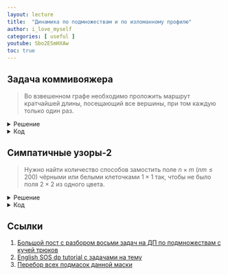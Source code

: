 ```yaml
---
layout: lecture
title:  "Динамика по подмножествам и по изломанному профилю"
author: i_love_myself
categories: [ useful ]
youtube: Sbo2ESmHXAw
toc: true
---
```


## Задача коммивояжера
> Во взвешенном графе необходимо проложить маршрут кратчайшей длины, посещающий все вершины, при том каждую только один раз.

<details markdown="1"><summary>Решение</summary>

Пусть dp[mask][v] - это кратчайший путь, посещающий все вершины из $mask$ и заканчивающийся в вершине $v$. Mask (маска) - это последовательность из $n$ нулей и единиц. Здесь и далее мы будем говорить, что вершина лежит в маске, если на её позиции стоит единица.

Переходы в динамике вполне очевидны: $dp[mask][v] \to dp[mask + u-тая вершина][u] + adj[v][u]$, где $adj[v][u]$ - вес ребра между вершинами $v$ и $y$. Или, на C++, так:

```cpp
new_mask = mask | (1 << u);
dp[new_mask][u] = min(dp[new_mask][u], dp[mask][v] + adj[v][u])
```

Таким образом мы найдем ответ за время O(2^n \cdot n^2), так как в динамике $2^{n}\cdot n$ состояний и из каждого $n$ переходов.
</details>

<details markdown="1"><summary>Код</summary>

```cpp
#include <iostream>
#include <vector>
#include <algorithm>
#include <fstream>
#include <random>
#include <queue>
#include <cstring>

using namespace std;

const int N = 19;
int a[N][N];
int dp[(1 << N)][N];
const int INF = 2e9;

signed main() {
    cin.tie(0);
    ios_base::sync_with_stdio(0);

    int n;
    cin >> n;

    for (int i = 0; i < n; ++i) {
        for (int j = 0; j < n; ++j) {
            cin >> a[i][j];
        }
    }

    int P = 1 << n;

    for (int mask = 0; mask < P; ++mask) {
        for (int i = 0; i < n; ++i) {
            dp[mask][i] = INF;
        }
    }
    for (int i = 0; i < n; ++i) {
        dp[1 << i][i] = 0;
    }

    for (int mask = 0; mask < P; ++mask) {
        for (int i = 0; i < n; ++i) { // последняя вершина в пути
            for (int j = 0; j < n; ++j) {
                if (((mask >> i) & 1) && ((mask >> j) & 1) == 0) {
                    dp[mask | (1 << j)][j] = min(dp[mask | (1 << j)][j], dp[mask][i] + a[i][j]);
                }
            }
        }
    }

    int best_end = 0;
    for (int i = 0; i < n; ++i) {
        if (dp[P - 1][i] < dp[P - 1][best_end]) {
            best_end = i;
        }
    }

    cout << dp[P - 1][best_end] << '\n';
    vector<int> ans;
    int mask = P - 1;
    for (int i = 0; i < n; ++i) {
        ans.push_back(best_end);
        int old_mask = mask ^ (1 << best_end);
        for (int j = 0; j < n; ++j) {
            if (dp[old_mask][j] + a[j][best_end] == dp[mask][best_end]) {
                best_end = j;
                break;
            }
        }
        mask = old_mask;
    }
    for (int i = n - 1; i >= 0; --i) {
        cout << ans[i] + 1 << ' ';
    }
}
```

</details>

## Симпатичные узоры-2

> Нужно найти количество способов замостить поле $n \times m$ ($nm \leq 200$) чёрными или белыми клеточками $1 \times 1$ так, чтобы не было поля $2\times 2$ из одного цвета.

<details markdown="1"><summary>Решение</summary>

Из ограничений следует, что $\min(n, m) \leq 14$. Пусть без ограничения общности $n \leq 14$.

Мы будем считать количество способов замостить поле "по слоям" из $m$, или иначе говоря по "профилям", то есть сначала для $m=1$, затем для $m=2$ и т.д. Конечно же, мы можем в лоб прикладывать один профиль к другому, проверяя нет ли в них одноцветного квадрата $2\times 2$, но это долго, ведь различных профилей $2^{14}$ (каждый цвет $0$ или $1$), а нам нужно квадрат количества профилей переходов, то есть $2^{28}$.

Чтобы эффективно считать такую ДП, внутри профиля мы будем поддерживать "излом" - это место, где профиль изгибается:

![Картинка изломанного профиля](./img/profile.gif)

Такое состояние будет кодироваться парой $(mask, i)=(33, 2)$ где $i$ - место, где профиль изломался. Ну и, очевидно, что мы будем увеличивать $i$ внутри одного профиля так, чтобы к в конце у нас получился полноценный профиль без излома.

Вернёмся к задаче. Мы хотим уметь делать все переходы из состояния $(mask, i)$. Для этого нужно покрасить в какой-то цвет клетку,где ломается профиль. Но мы должны соблюсти условие, что не должно быть одноцветного квадрата $2 \times 2$. К сожалению, для этого придется ввести ещё одну размерность $c \in [0;1]$ - цвет клетки по диагонали от излома. Теперь информации достаточно, чтобы понимать, в какие цвета можно красить клетку на изломе профиля.

Например, мы можем покрасить клетку на изломе в цвет 0, если $c = 1$ или в $mask$ на позиции $i$ или $i-1$ стоит $1$. Аналогично с цветом $0$.

Так же при написании ДП по изломанному профилю стоит обратить внимание на переходы от одного профиля к другому, они становятся не такими тривиальными. Более подробно - см. реализацию.
</details>

<details markdown="1"><summary>Код</summary>

```cpp
#include <iostream>
#include <vector>
#include <cassert>
#include <set>
#include <cstring>

using namespace std;

// dp[mask][c][i]
const int N = 14;
int dp[1 << N][2][N + 1], newdp[1 << N][2][N + 1];
const int MOD = (1 << 30) + 1;

int main() {
    int n, m;
    cin >> n >> m;
    if (n > m) {
        swap(n, m);
    }
    // n <= m

    if (m == 1) { // n = m = 1
        cout << 2;
        return 0;
    }

    int p = 1 << n;
    for (int mask = 0; mask < p; ++mask) {
        for (int c = 0; c < 2; ++c) {
            dp[mask][c][1] = 1;
        }
    }

    for (int layer = 1; layer < m; ++layer) {
        for (int i = 1; i < n; ++i) {
            for (int mask = 0; mask < p; ++mask) {
                for (int c = 0; c < 2; ++c) {
                    if (((mask >> i) & 1) || ((mask >> (i - 1)) & 1) || c) {
                        dp[mask & ~(1 << i)][(mask >> i) & 1][i + 1] = (dp[mask & ~(1 << i)][(mask >> i) & 1][i + 1] + dp[mask][c][i]) % MOD;
                    }
                    if (((mask >> i) & 1) == 0 || ((mask >> (i - 1)) & 1) == 0 || c == 0) {
                        dp[mask | (1 << i)][(mask >> i) & 1][i + 1] = (dp[mask | (1 << i)][(mask >> i) & 1][i + 1] + dp[mask][c][i]) % MOD;
                    }
                }
            }
        }

        if (layer == m - 1) {
            int ans = 0;
            for (int c = 0; c < 2; ++c) {
                for (int mask = 0; mask < p; ++mask) {
                    ans = (ans + dp[mask][c][n]) % MOD;
                }
            }
            cout << ans;
            return 0;
        }

        memset(newdp, 0, sizeof newdp);
        for (int c = 0; c < 2; ++c) {
            for (int mask = 0; mask < p; ++mask) {
                newdp[mask & ~(1)][mask & 1][1] = (newdp[mask & ~(1)][mask & 1][1] + dp[mask][c][n]) % MOD;
                newdp[mask | 1][mask & 1][1] = (newdp[mask | 1][mask & 1][1] + dp[mask][c][n]) % MOD;
            }
        }
        memcpy(dp, newdp, sizeof newdp);
    }
}
```

</details>

## Ссылки

1. [Большой пост с разбором восьми задач на ДП по подмножествам с кучей трюков](https://codeforces.com/blog/entry/337)
1. [English SOS dp tutorial с задачами на тему](https://codeforces.com/blog/entry/45223)
1. [Перебор всех подмасок данной маски](http://e-maxx.ru/algo/all_submasks)
